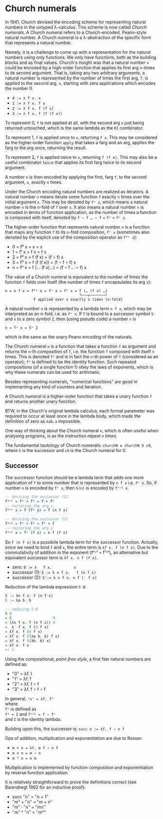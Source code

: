 # Church numerals

In 1941, Church devised the encoding scheme for representing natural numbers in the untyped λ-calculus. This scheme is now called *Church numerals*. A Church numeral refers to a Church-encoded, Peano-style natural number. A Church numeral is a λ-abstraction of the specific form that represents a natural number.

Namely, it is a challenge to come up with a representation for the natural numbers using only functions. We only have functions, both as the building blocks and as final values. Church's insight was that a natural number `n` could be encoded by a high-order function that applies its first arg `n`-times to its second argument. That is, taking any two arbitrary arguments, a natural number is represented by the number of times the first arg, `f`, is applied to the second arg, `x`, starting with zero applications which encodes the number 0.

- `0 := λ f x. x`
- `1 := λ f x. f x`
- `2 := λ f x. f (f x)`
- `3 := λ f x. f (f (f x))`

To represent 0, `f` is not applied at all, with the second arg `x` just being returned untouched, which is the same lambda as the `KI` combinator. 

To represent 1, `f` is applied once to `x`, returning `f x`. This may be considered as the higher-order function `apply` that takes a farg and an arg, applies the farg to the arg once, returning the result.

To represent 2, `f` is applied twice to `x`, returning `f (f x)`. This may also be a useful combinator `twice` that applies its first farg twice to its second argument.

A number `n` is then encoded by applying the first, farg `f`, to the second argument, `x`, exactly `n` times.


Under the Church encoding natural numbers are realized as iterators. A natural number `n` means iterate some function `f` exactly `n` times over the initial argument `x`. This may be denoted by `fⁿ x`, which means a natural number `n` is the n-fold of `f` over `x`. It also means a natural number `n` is encoded in terms of function application, as the number of times a function is composed with itself, denoted by `f ∘ f … ∘ f` = `fⁿ` = `fⁿ x`.

The higher-order function that represents natural number `n` is a function that maps any function `f` to its `n`-fold composition, `fⁿ x` (sometimes also denoted by the explicit use of the composition operator as `f°ⁿ x`):

- 0 = f⁰ x = x            = x
- 1 = f¹ x = f x          = f x
- 2 = f² x = f (f x)      = (f ∘ f) x
- 3 = f³ x = f (f (f x))  = (f ∘ f ∘ f) x
- n = fⁿ x = f (… (f x)…) = (f ∘ f ... ∘ f) x

The value of a Church numeral is equivalent to the number of times the function `f` folds over itself (the number of times `f` encapsulates its arg `x`):

```
n = n f x = f°ⁿ x = fⁿ x = fⁿ x = f (… (f x) …)
                                  └───┬───────┘
             f applied over x exactly n times (n-fold)
```


A natural number `n` is represented by a lambda term `n f x`, which may be interpreted as an n-fold, i.e. as `fⁿ x`. If `f` is bound to a successor symbol `S` and `x` to a zero symbol `Z`, then (using pseudo code) a number `n` is

`n = fⁿ x = Sⁿ Z`

which is the same as the unary Peano encoding of the naturals.


The Church numeral `n` is a function that takes a function `f` as argument and returns the `n`-th composition of `f`, i.e. the function `f` composed with itself `n` times. This is denoted `fⁿ` and is in fact the `n`-th power of `f` (considered as an operator); `f⁰` is defined to be the identity function. Such repeated compositions (of a single function f) obey the laws of exponents, which is why these numerals can be used for arithmetic.



Besides representing numerals, "numerical functions" are good in implementing any kind of counters and iteration.

A Church numeral is a higher-order function that takes a unary function `f` and returns another unary function.

BTW, in the Church's original lambda calculus, each formal parameter was required to occur at least once in the lambda body, which made the definition of zero as `λab.a` impossible.

One way of thinking about the Church numeral `n`, which is often useful when analysing programs, is as the instruction *repeat `n` times*.

The fundamental tautology of Church numerals: `churchN ≡ churchN S c0`, where `S` is the successor and `c0` is the Church numeral for 0.


## Successor

The successor function should be a lambda term that adds one more application of `f` to some number that is represented by `n f x` i.e. `fⁿ x`. So, if number `n` is encoded by `fⁿ x`, then `S(n)` is encoded by `fⁿᐩ¹ x`.

```hs
-- deriving the successor (1)
f¹ᐩⁿ = f¹ ∙ fⁿ = f ∙ fⁿ
-- restoring the arg x
f¹ᐩⁿ x = f (fⁿ x) = f (n f x)

-- deriving the successor (2)
fⁿᐩ¹ = fⁿ ∙ f¹ = fⁿ ∙ f
-- restoring the arg x
fⁿᐩ¹ x = fⁿ (f x) = n f (f x)
```

So `f (n f x)` is a possibile lambda term for the successor function. Actually, since we need to bind `f` and `x`, the entire term is `λf x. f (n f x)`. Due to the commutativity of addition in the exponent (fⁿᐩ¹ = f¹ᐩⁿ), an alternative but equivalent successor term is `λf x. n f (f x)`.

- zero:          `0 := λ   f x.          x`
- successor (1): `S := λ n f x.   f (n f x)`
- successor (2): `S':= λ n f x. n f (  f x)`


Reduction of the lambda expression `S 0`:

```hs
S := λn f x. f (n f x)
0 := λa b. b

-- reducing S 0
S 0
= S                   0
= (λn f x. f (n f x)) 0
=  λ  f x. f (0 f x)
= λf x. f (0 f x)
= λf x. f ((λa b. b) f x)
= λf x. f ((λb. b) x)
= λf x. f x
=: 1
```


Using the compositional, *point-free style*, a first few natural numbers are defined as:

- ⌜0⌝ = λf. I
- ⌜1⌝ = λf. f
- ⌜2⌝ = λf. f ∘ f
- ⌜3⌝ = λf. f ∘ f ∘ f

In general, `⌜n⌝ = λf. fⁿ`   
where   
`fⁿ` is defined as   
`f⁰ = I` and `fⁿᐩ¹ = f ∘ fⁿ`    
and `I` is the identity lambda.

Building upon this, the successor is: 
`succ n := λf. f ∘ n f`

Ops of addition, multiplication and exponentiation are due to Rosser:
- `m + n = λf. m f ∘ n f`
- `m × n = m ∘ n`
- `m ^ n = n m`

Multiplication is implemented by function composition and 
exponentiation by reverse function application. 

It is relatively straightforward to prove the definitions correct (see Barendregt 1992 for an inductive proof):
- succ  ⌜n⌝ = ⌜n + 1⌝
- ⌜m⌝ + ⌜n⌝ = ⌜m + n⌝
- ⌜m⌝ ∙ ⌜n⌝ = ⌜mn⌝
- ⌜m⌝ ^ ⌜n⌝ = ⌜mⁿ⌝
